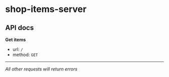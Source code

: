 # shop-items-server

## API docs

**Get items**

- url: `/`
- method: `GET`

---

_All other requests will return errors_
